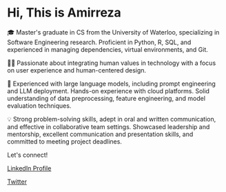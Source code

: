 # Hi, This is Amirreza 

🎓 Master's graduate in CS from the University of Waterloo, specializing in Software Engineering research. Proficient in Python, R, SQL, and experienced in managing dependencies, virtual environments, and Git.

👨‍💻 Passionate about integrating human values in technology with a focus on user experience and human-centered design. 

🚀 Experienced with large language models, including prompt engineering and LLM deployment. Hands-on experience with cloud platforms. Solid understanding of data preprocessing, feature engineering, and model evaluation techniques.

💡 Strong problem-solving skills, adept in oral and written communication, and effective in collaborative team settings. Showcased leadership and mentorship, excellent communication and presentation skills, and committed to meeting project deadlines.

Let's connect!

[LinkedIn Profile](https://www.linkedin.com/in/amirreza-shamsolhodaei/)

[Twitter](https://twitter.com/amirrshams)
